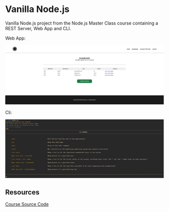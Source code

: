 # Vanilla Node.js

Vanilla Node.js project from the Node.js Master Class course containing a REST Server, Web App and CLI.

Web App:

![Web App](.github/media/webapp.png)

Cli:

![CLI](.github/media/cli.png)

## Resources

[Course Source Code](https://github.com/pirple/The-NodeJS-Master-Class)

